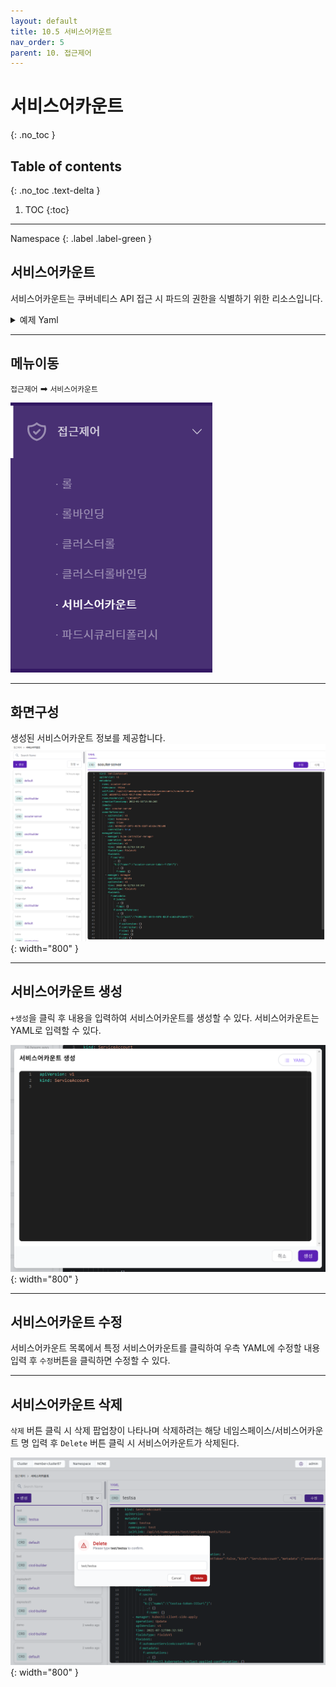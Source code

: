 ```yaml
---
layout: default
title: 10.5 서비스어카운트
nav_order: 5
parent: 10. 접근제어
---
```


# 서비스어카운트
{: .no_toc }

## Table of contents
{: .no_toc .text-delta }

1. TOC
{:toc}

---
<div class="code-example" markdown="1">
Namespace
{: .label .label-green }
</div>

## 서비스어카운트
서비스어카운트는 쿠버네티스 API 접근 시 파드의 권한을 식별하기 위한 리소스입니다.

<details>
<summary>예제 Yaml</summary>
  
{% highlight yaml %}

apiVersion: v1
kind: ServiceAccount
metadata:
  # ...
secrets:
- name: jenkins-token-1yvwg

{% endhighlight %}
   
</details>


---
## 메뉴이동
`접근제어` ➡ `서비스어카운트`

![ac-005.png](/assets/images/ac/ac-005.png)

---
## 화면구성
생성된 서비스어카운트 정보를 제공합니다.
![ac-015.png](/assets/images/ac/ac-015.png){: width="800" }

---

## 서비스어카운트 생성
`+생성`을 클릭 후 내용을 입력하여 서비스어카운트를 생성할 수 있다. 서비스어카운트는 YAML로 입력할 수 있다.

![ac-016.png](/assets/images/ac/ac-016.png){: width="800" }

---
## 서비스어카운트 수정
서비스어카운트 목록에서 특정 서비스어카운트를 클릭하여 우측 YAML에 수정할 내용 입력 후 `수정`버튼을 클릭하면 수정할 수 있다.

---

## 서비스어카운트 삭제
`삭제` 버튼 클릭 시 삭제 팝업창이 나타나며 삭제하려는 해당 네임스페이스/서비스어카운트 명 입력 후 `Delete` 버튼 클릭 시 서비스어카운트가 삭제된다.

![serviceaccount-delete.png](/assets/images/ac/serviceaccount-delete.png){: width="800" }